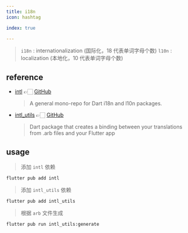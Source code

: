 ```yaml
---
title: i18n
icon: hashtag

index: true

---
```


> `i18n` : internationalization (国际化，18 代表单词字母个数) 
> `l10n` : localization (本地化，10 代表单词字母个数)

<!-- more -->

## reference

- [intl](https://pub.dev/packages/intl) 👉🏻 [GitHub](https://github.com/dart-lang/i18n)
    > A general mono-repo for Dart i18n and l10n packages.
- [intl_utils](https://pub.dev/packages/intl_utils) 👉🏻 [GitHub](https://github.com/localizely/intl_utils)
    > Dart package that creates a binding between your translations from .arb files and your Flutter app
## usage

> 添加 `intl` 依赖

```shell
flutter pub add intl
```

> 添加 `intl_utils` 依赖

```shell
flutter pub add intl_utils
```

> 根据 `arb` 文件生成

```
flutter pub run intl_utils:generate
```